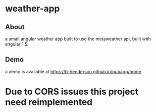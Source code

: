 # weather-app

## About

a small angular weather app built to use the metaweather api, built with angular 1.5. 

## Demo

a demo is available at https://b-henderson.github.io/pubapp/home. 

# Due to CORS issues this project need reimplemented
